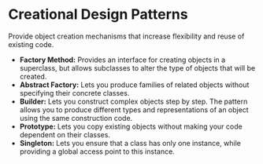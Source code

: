 # Creational Design Patterns
Provide object creation mechanisms that increase flexibility and reuse of existing code.

- <b>Factory Method:</b> Provides an interface for creating objects in a superclass, but allows subclasses to alter the type of objects that will be created.
- <b>Abstract Factory:</b> Lets you produce families of related objects without specifying their concrete classes.
- <b>Builder:</b> Lets you construct complex objects step by step. The pattern allows you to produce different types and representations of an object using the same construction code.
- <b>Prototype:</b> Lets you copy existing objects without making your code dependent on their classes.
- <b>Singleton:</b> Lets you ensure that a class has only one instance, while providing a global access point to this instance.